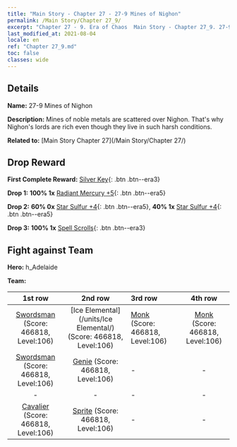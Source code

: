 ```yaml
---
title: "Main Story - Chapter 27 - 27-9 Mines of Nighon"
permalink: /Main Story/Chapter 27_9/
excerpt: "Chapter 27 - 9. Era of Chaos  Main Story - Chapter 27_9. 27-9 Mines of Nighon"
last_modified_at: 2021-08-04
locale: en
ref: "Chapter 27_9.md"
toc: false
classes: wide
---
```


## Details

 **Name:** 27-9 Mines of Nighon

 **Description:** Mines of noble metals are scattered over Nighon. That's why Nighon's lords are rich even though they live in such harsh conditions.

 **Related to:** [Main Story Chapter 27](/Main Story/Chapter 27/)

## Drop Reward

 **First Complete Reward:** [Silver Key](/Items/con_693/){: .btn .btn--era3}

 **Drop 1:** **100% 1x** [Radiant Mercury +5](/Items/mat_98/){: .btn .btn--era5}

 **Drop 2:** **60% 0x** [Star Sulfur +4](/Items/mat_92/){: .btn .btn--era5}, **40% 1x** [Star Sulfur +4](/Items/mat_92/){: .btn .btn--era5}

 **Drop 3:** **100% 1x** [Spell Scrolls](/Items/con_694/){: .btn .btn--era3}


## Fight against Team
 **Hero:** h_Adelaide

 **Team:**


  | 1st row | 2nd row | 3rd row | 4th row |
  |:----:|:----:|:----|:----:|
  | [Swordsman](/units/Swordsman/) (Score: 466818, Level:106)  | [Ice Elemental](/units/Ice Elemental/) (Score: 466818, Level:106)  | [Monk](/units/Monk/) (Score: 466818, Level:106)  | [Monk](/units/Monk/) (Score: 466818, Level:106)  |
  | [Swordsman](/units/Swordsman/) (Score: 466818, Level:106)  | [Genie](/units/Genie/) (Score: 466818, Level:106)  | - | - |
  | - | - | - | - |
  | [Cavalier](/units/Cavalier/) (Score: 466818, Level:106)  | [Sprite](/units/Sprite/) (Score: 466818, Level:106)  | - | - |


